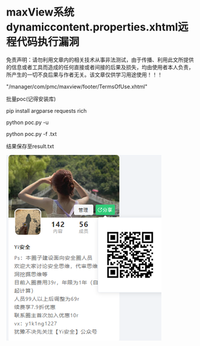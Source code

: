 # maxView系统dynamiccontent.properties.xhtml远程代码执行漏洞

免责声明：请勿利用文章内的相关技术从事非法测试，由于传播、利用此文所提供的信息或者工具而造成的任何直接或者间接的后果及损失，均由使用者本人负责，所产生的一切不良后果与作者无关。该文章仅供学习用途使用！！！

"/manager/com/pmc/maxview/footer/TermsOfUse.xhtml"

批量poc(记得安装库)

pip install argparse requests rich 





python poc.py -u 

python poc.py -f  .txt

结果保存至result.txt



![image-20240307092017883](assets/image-20240307092017883.png)



